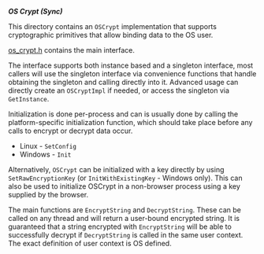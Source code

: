 ***OS Crypt (Sync)***

This directory contains an `OSCrypt` implementation that supports cryptographic
primitives that allow binding data to the OS user.

[os_crypt.h](os_crypt.h) contains the main interface.

The interface supports both instance based and a singleton interface, most
callers will use the singleton interface via convenience functions that handle
obtaining the singleton and calling directly into it. Advanced usage can
directly create an `OSCryptImpl` if needed, or access the singleton via
`GetInstance`.

Initialization is done per-process and can is usually done by calling the
platform-specific initialization function, which should take place before any
calls to encrypt or decrypt data occur.

*   Linux - `SetConfig`
*   Windows - `Init`

Alternatively, `OSCrypt` can be initialized with a key directly by using
`SetRawEncryptionKey` (or `InitWithExistingKey` - Windows only). This can also
be used to initialize OSCrypt in a non-browser process using a key supplied by
the browser.

The main functions are `EncryptString` and `DecryptString`. These can be called
on any thread and will return a user-bound encrypted string. It is guaranteed
that a string encrypted with `EncryptString` will be able to successfully
decrypt if `DecryptString` is called in the same user context. The exact
definition of user context is OS defined.
